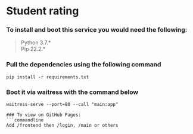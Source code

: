 # Student rating

### To install and boot this service you would need the following:
 > Python 3.7.* \
 > Pip 22.2.*
 
### Pull the dependencies using the following command
```commandline
pip install -r requirements.txt      
```
### Boot it via waitress with the command below
```commandline
waitress-serve --port=80 --call "main:app"

### To view on GitHub Pages:
```commandline
Add /frontend then /login, /main or others
